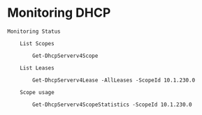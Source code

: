 # Monitoring DHCP

    Monitoring Status

        List Scopes

            Get-DhcpServerv4Scope

        List Leases

            Get-DhcpServerv4Lease -AllLeases -ScopeId 10.1.230.0

        Scope usage

            Get-DhcpServerv4ScopeStatistics -ScopeId 10.1.230.0